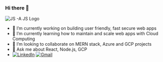 ### Hi there 👋
<picture>
 <source media="(prefers-color-scheme: dark)" srcset="https://wallpapercave.com/wp/wp4923978.jpg">

 <source media="(prefers-color-scheme: light)" srcset="https://wallpapercave.com/wp/wp6606914.png">
 
 <img alt="JS -A JS Logo" src="https://wallpapercave.com/wp/wp5422452.jpg">
</picture>
<ul>
 <li>🔭 I’m currently working on building user friendly, fast secure web apps</li>
<li>🌱 I’m currently learning how to maintain and scale web apps with Cloud Computing</li>
 <li>👯 I’m looking to collaborate on MERN stack, Azure and GCP projects</li>
 <li>💬 Ask me about React, Node.js, GCP </li> 
<li>
 <a href="https://www.linkedin.com/in/ibrahim-sani-dalhatu//" rel="nofollow"><img src="https://camo.githubusercontent.com/a493f6833f99fb3c85788d6d9305e6b7a42b838e5ee5d138fd9a8214a7e77472/68747470733a2f2f696d672e736869656c64732e696f2f62616467652f6c696e6b6564696e2d2532333030373742352e7376673f267374796c653d666f722d7468652d6261646765266c6f676f3d6c696e6b6564696e266c6f676f436f6c6f723d7768697465" alt="LinkedIn" data-canonical-src="https://img.shields.io/badge/linkedin-%230077B5.svg?&amp;style=for-the-badge&amp;logo=linkedin&amp;logoColor=white" style="max-width: 100%;"></a>
 <a href="mailto:dibrahimsani@gmail.com"><img src="https://camo.githubusercontent.com/2e31b0d0e07e5431ee3f85689b488016d52a4fb97e523ae497023a9746e2e52e/68747470733a2f2f696d672e736869656c64732e696f2f62616467652f676d61696c2d2532334431343833362e7376673f267374796c653d666f722d7468652d6261646765266c6f676f3d676d61696c266c6f676f436f6c6f723d7768697465" alt="Gmail" data-canonical-src="https://img.shields.io/badge/gmail-%23D14836.svg?&amp;style=for-the-badge&amp;logo=gmail&amp;logoColor=white" style="max-width: 100%;"></a>
 </li>
</ul>
